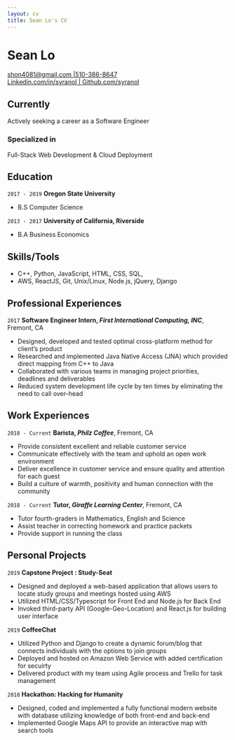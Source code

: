 ```yaml
--- 
layout: cv 
title: Sean Lo's CV
--- 
```


# Sean Lo 

<div id="webaddress">
<a href="shon4081@gmail.com"> </a> <a href="shon4081@gmail.com">shon4081@gmail.com |510-386-8647 </a>
</div>

<div id="webaddress">
<a href="510-386-8647"> </a> <a href="510-386-8647">Linkedin.com/in/syranol | Github.com/syranol</a>
</div>

## Currently
Actively seeking a career as a Software Engineer

### Specialized in

Full-Stack Web Development & Cloud Deployment

## Education

`2017 - 2019` 
__Oregon State University__
- B.S Computer Science

`2013 - 2017`
__University of California, Riverside__
- B.A Business Economics   

## Skills/Tools  
- C++, Python, JavaScript, HTML, CSS, SQL, 
- AWS, ReactJS, Git, Unix/Linux, Node.js, jQuery, Django   

## Professional Experiences  
`2017` 
__Software Engineer Intern, *First International Computing, INC*__, Fremont, CA  
- Designed, developed and tested optimal cross-platform method for client’s product 
- Researched and implemented Java Native Access (JNA) which provided direct mapping from C++ to Java 
- Collaborated with various teams in managing project priorities, deadlines and deliverables 
- Reduced system development life cycle by ten times by eliminating the need to call over-head  

## Work Experiences  
`2018 - Current` __Barista, *Philz Coffee*__, Fremont, CA  
- Provide consistent excellent and reliable customer service 
- Communicate effectively with the team and uphold an open work environment 
- Deliver excellence in customer service and ensure quality and attention for each guest 
- Build a culture of warmth, positivity and human connection with the community  

`2018 - Current` __Tutor, *Giraffe Learning Center*__, Fremont, CA  
- Tutor fourth-graders in Mathematics, English and Science 
- Assist teacher in correcting homework and practice packets 
- Provide support in running the class  

## Personal Projects

`2019` __Capstone Project : Study-Seat__  
- Designed and deployed a web-based application that allows users to locate study groups and meetings hosted using AWS 
- Utilized HTML/CSS/Typescript for Front End and Node.js for Back End 
- Invoked third-party API (Google-Geo-Location) and React.js for building user interface 

`2019` __CoffeeChat__  
- Utilized Python and Django to create a dynamic forum/blog that connects individuals with the options to join groups 
- Deployed and hosted on Amazon Web Service with added certification for secuirty 
- Delivered product with my team using Agile process and Trello for task management

`2018` __Hackathon: Hacking for Humanity__  
- Designed, coded and implemented a fully functional modern website with database utilizing knowledge of both front-end and back-end 
- Implemented Google Maps API to provide an interactive map with search tools 


